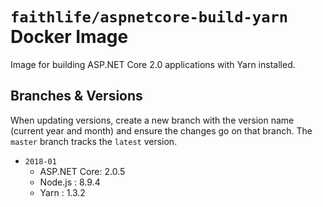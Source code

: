 # `faithlife/aspnetcore-build-yarn` Docker Image

Image for building ASP.NET Core 2.0 applications with Yarn installed.

## Branches & Versions

When updating versions, create a new branch with the version name (current year and month) and ensure the changes go on that branch. The `master` branch tracks the `latest` version.

* `2018-01`
  * ASP.NET Core: 2.0.5
  * Node.js : 8.9.4
  * Yarn : 1.3.2
